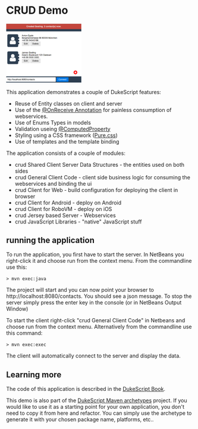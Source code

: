 # CRUD Demo

<img src="crud.png" width="40%">

This application demonstrates a couple of DukeScript features:

* Reuse of Entity classes on client and server
* Use of the [@OnReceive Annotation](http://bits.netbeans.org/html4j/1.5.1/net/java/html/json/OnReceive.html) for painless consumption of webservices. 
* Use of Enums Types in models
* Validation useing [@ComputedProperty](http://bits.netbeans.org/html4j/1.5.1/net/java/html/json/ComputedProperty.html)
* Styling using a CSS framework ([Pure.css](https://purecss.io/))
* Use of templates and the template binding

The application consists of a couple of modules:

* crud Shared Client Server Data Structures - the entities used on both sides
* crud General Client Code - client side business logic for consuming the webservices and binding the ui
* crud Client for Web - build configuration for deploying the client in browser
* crud Client for Android - deploy on Android
* crud Client for RoboVM - deploy on iOS
* crud Jersey based Server - Webservices
* crud JavaScript Libraries - "native" JavaScript stuff

## running the application

To run the application, you first have to start the server. In NetBeans you right-click it and
choose run from the context menu. From the commandline use this:

    > mvn exec:java

The project will start and you can now point your browser
to http://localhost:8080/contacts. You should see a json message. To stop the server simply
press the enter key in the console (or in NetBeans Output Window)

To start the client right-click "crud General Client Code" in Netbeans and choose run from the context
menu. Alternatively from the commandline use this command:

    > mvn exec:exec 

The client will automatically connect to the server and display the data. 

## Learning more

The code of this application is described in the [DukeScript Book](https://leanpub.com/dukescript).

This demo is also part of the [DukeScript Maven archetypes](https://github.com/dukescript/maven-archetypes)
project. If you would like to use it as a starting point for your own application,
you don't need to copy it from here and refactor. You can simply use the 
archetype to generate it with your chosen package name, platforms, etc..
